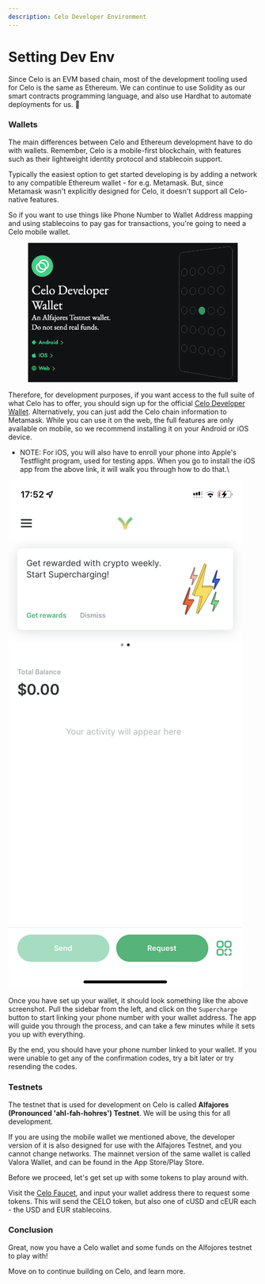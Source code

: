 ```yaml
---
description: Celo Developer Environment
---
```


# Setting Dev Env

Since Celo is an EVM based chain, most of the development tooling used for Celo is the same as Ethereum. We can continue to use Solidity as our smart contracts programming language, and also use Hardhat to automate deployments for us. 🎉

### Wallets

The main differences between Celo and Ethereum development have to do with wallets. Remember, Celo is a mobile-first blockchain, with features such as their lightweight identity protocol and stablecoin support.

Typically the easiest option to get started developing is by adding a network to any compatible Ethereum wallet - for e.g. Metamask. But, since Metamask wasn't explicitly designed for Celo, it doesn't support all Celo-native features.

So if you want to use things like Phone Number to Wallet Address mapping and using stablecoins to pay gas for transactions, you're going to need a Celo mobile wallet.

<figure><img src=".gitbook/assets/image (4).png" alt=""><figcaption></figcaption></figure>

Therefore, for development purposes, if you want access to the full suite of what Celo has to offer, you should sign up for the official [Celo Developer Wallet](https://celo.org/developers/wallet). Alternatively, you can just add the Celo chain information to Metamask. While you can use it on the web, the full features are only available on mobile, so we recommend installing it on your Android or iOS device.

* NOTE: For iOS, you will also have to enroll your phone into Apple's Testflight program, used for testing apps. When you go to install the iOS app from the above link, it will walk you through how to do that.\


![](.gitbook/assets/image.png)



Once you have set up your wallet, it should look something like the above screenshot. Pull the sidebar from the left, and click on the `Supercharge` button to start linking your phone number with your wallet address. The app will guide you through the process, and can take a few minutes while it sets you up with everything.

By the end, you should have your phone number linked to your wallet. If you were unable to get any of the confirmation codes, try a bit later or try resending the codes.

### Testnets

The testnet that is used for development on Celo is called **Alfajores (Pronounced 'ahl-fah-hohres') Testnet**. We will be using this for all development.

If you are using the mobile wallet we mentioned above, the developer version of it is also designed for use with the Alfajores Testnet, and you cannot change networks. The mainnet version of the same wallet is called Valora Wallet, and can be found in the App Store/Play Store.

Before we proceed, let's get set up with some tokens to play around with.

Visit the [Celo Faucet](https://celo.org/developers/faucet), and input your wallet address there to request some tokens. This will send the CELO token, but also one of cUSD and cEUR each - the USD and EUR stablecoins.

### Conclusion

Great, now you have a Celo wallet and some funds on the Alfojores testnet to play with!

Move on to continue building on Celo, and learn more.
